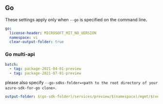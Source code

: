 ## Go

These settings apply only when `--go` is specified on the command line.

```yaml $(go)
go:
  license-header: MICROSOFT_MIT_NO_VERSION
  namespace: vi
  clear-output-folder: true
```
### Go multi-api

``` yaml $(go) && $(multiapi)
batch:
  - tag: package-2021-04-01-preview
  - tag: package-2021-07-01-preview
```
please also specify `--go-sdks-folder=<path to the root directory of your azure-sdk-for-go clone>`.

```yaml $(go)
output-folder: $(go-sdk-folder)/services/preview/$(namespace)/mgmt/$(version)/$(namespace)
```
